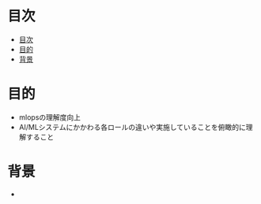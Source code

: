 # 目次
- [目次](#目次)
- [目的](#目的)
- [背景](#背景)
# 目的
- mlopsの理解度向上
- AI/MLシステムにかかわる各ロールの違いや実施していることを俯瞰的に理解すること
# 背景
- 